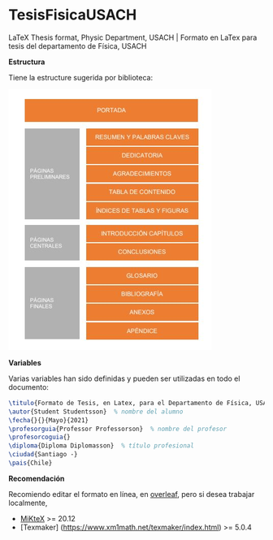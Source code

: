# TesisFisicaUSACH
LaTeX Thesis format, Physic Department, USACH | Formato en LaTex para tesis del departamento de Física, USACH


**Estructura**

Tiene la estructure sugerida por biblioteca:

<img src='https://github.com/chacoff/TesisFisicaUSACH/blob/main/readme/structure.JPG'>


**Variables**

Varias variables han sido definidas y pueden ser utilizadas en todo el documento:

```tex
\titulo{Formato de Tesis, en Latex, para el Departamento de Física, USACH}
\autor{Student Studentsson}  % nombre del alumno
\fecha{}{}{Mayo}{2021}
\profesorguia{Professor Professorson}  % nombre del profesor
\profesorcoguia{}
\diploma{Diploma Diplomasson}  % título profesional
\ciudad{Santiago -}
\pais{Chile}
```

**Recomendación**

Recomiendo editar el formato en línea, en [overleaf](https://www.overleaf.com), pero si desea trabajar localmente, 

- [MiKteX](https://miktex.org/) >= 20.12
- [Texmaker] (https://www.xm1math.net/texmaker/index.html) >= 5.0.4

